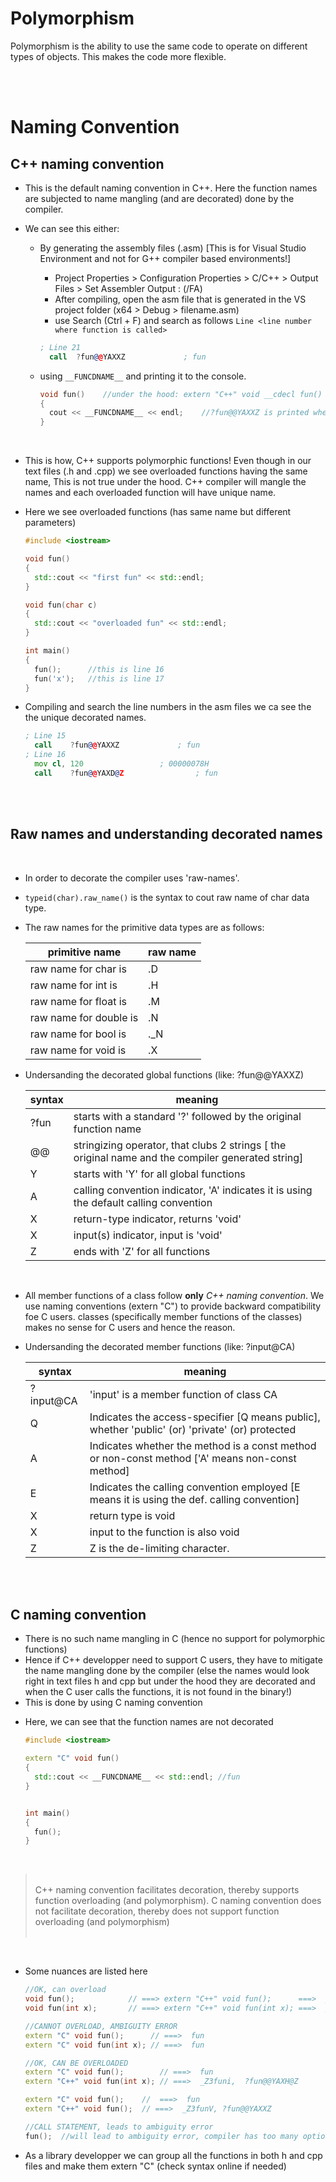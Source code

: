 # Polymorphism

Polymorphism is the ability to use the same code to operate on different types of objects. This makes the code more flexible.

<br>
<br>

# Naming Convention

## C++ naming convention

- This is the default naming convention in C++. Here the function names are subjected to name mangling (and are decorated) done by the compiler.

* We can see this either:

  - By generating the assembly files (.asm) [This is for Visual Studio Environment and not for G++ compiler based environments!]

    - Project Properties > Configuration Properties > C/C++ > Output Files > Set Assembler Output : (/FA)
    - After compiling, open the asm file that is generated in the VS project folder (x64 > Debug > filename.asm)
    - use Search (Ctrl + F) and search as follows `Line <line number where function is called>`

    ```asm
    ; Line 21
      call	?fun@@YAXXZ				; fun
    ```

  - using `__FUNCDNAME__` and printing it to the console.
    ```cpp
    void fun()    //under the hood: extern "C++" void __cdecl fun()
    {
      cout << __FUNCDNAME__ << endl;    //?fun@@YAXXZ is printed when fun is called.
    }
    ```

<br>

- This is how, C++ supports polymorphic functions! Even though in our text files (.h and .cpp) we see overloaded functions having the same name, This is not true under the hood. C++ compiler will mangle the names and each overloaded function will have unique name.

* Here we see overloaded functions (has same name but different parameters)

  ```cpp
  #include <iostream>

  void fun()
  {
    std::cout << "first fun" << std::endl;
  }

  void fun(char c)
  {
    std::cout << "overloaded fun" << std::endl;
  }

  int main()
  {
    fun();		//this is line 16
    fun('x');	//this is line 17
  }
  ```

* Compiling and search the line numbers in the asm files we ca see the the unique decorated names.

  ```asm
  ; Line 15
    call	?fun@@YAXXZ				; fun
  ; Line 16
    mov	cl, 120					; 00000078H
    call	?fun@@YAXD@Z				; fun
  ```

<br>
<br>

## Raw names and understanding decorated names

<br>

- In order to decorate the compiler uses 'raw-names'.

* `typeid(char).raw_name()` is the syntax to cout raw name of char data type.

* The raw names for the primitive data types are as follows:

  | primitive name         | raw name |
  | ---------------------- | -------- |
  | raw name for char is   | .D       |
  | raw name for int is    | .H       |
  | raw name for float is  | .M       |
  | raw name for double is | .N       |
  | raw name for bool is   | .\_N     |
  | raw name for void is   | .X       |

- Undersanding the decorated global functions (like: ?fun@@YAXXZ)

  | syntax | meaning                                                                                           |
  | ------ | ------------------------------------------------------------------------------------------------- |
  | ?fun   | starts with a standard '?' followed by the original function name                                 |
  | @@     | stringizing operator, that clubs 2 strings [ the original name and the compiler generated string] |
  | Y      | starts with 'Y' for all global functions                                                          |
  | A      | calling convention indicator, 'A' indicates it is using the default calling convention            |
  | X      | return-type indicator, returns 'void'                                                             |
  | X      | input(s) indicator, input is 'void'                                                               |
  | Z      | ends with 'Z' for all functions                                                                   |

<br>

- All member functions of a class follow **only** _C++ naming convention_. We use naming conventions (extern "C") to provide backward compatibility foe C users. classes (specifically member functions of the classes) makes no sense for C users and hence the reason.

* Undersanding the decorated member functions (like: ?input@CA)

  | syntax    | meaning                                                                                         |
  | --------- | ----------------------------------------------------------------------------------------------- |
  | ?input@CA | 'input' is a member function of class CA                                                        |
  | Q         | Indicates the access-specifier [Q means public], whether 'public' (or) 'private' (or) protected |
  | A         | Indicates whether the method is a const method or non-const method ['A' means non-const method] |
  | E         | Indicates the calling convention employed [E means it is using the def. calling convention]     |
  | X         | return type is void                                                                             |
  | X         | input to the function is also void                                                              |
  | Z         | Z is the de-limiting character.                                                                 |

<br>
<br>

## C naming convention

- There is no such name mangling in C (hence no support for polymorphic functions)
- Hence if C++ developper need to support C users, they have to mitigate the name mangling done by the compiler (else the names would look right in text files h and cpp but under the hood they are decorated and when the C user calls the functions, it is not found in the binary!)
- This is done by using C naming convention

* Here, we can see that the function names are not decorated

  ```cpp
  #include <iostream>

  extern "C" void fun()
  {
    std::cout << __FUNCDNAME__ << std::endl; //fun
  }


  int main()
  {
    fun();
  }
  ```

<br>

> <br> C++ naming convention facilitates decoration, thereby supports function overloading (and polymorphism).
> C naming convention does not facilitate decoration, thereby does not support function overloading (and polymorphism) <br> <br>

<br>

- Some nuances are listed here

  ```cpp
  //OK, can overload
  void fun();            // ===> extern "C++" void fun();      ===>  _Z3funv (g++),  ?fun@@YAXXZ
  void fun(int x);       // ===> extern "C++" void fun(int x); ===>  _Z3funi,  ?fun@@YAXH@Z

  //CANNOT OVERLOAD, AMBIGUITY ERROR
  extern "C" void fun();      // ===>  fun
  extern "C" void fun(int x); // ===>  fun

  //OK, CAN BE OVERLOADED
  extern "C" void fun();        // ===>  fun
  extern "C++" void fun(int x); // ===>  _Z3funi,  ?fun@@YAXH@Z

  extern "C" void fun();    //  ===>  fun
  extern "C++" void fun();  // ===>  _Z3funV, ?fun@@YAXXZ

  //CALL STATEMENT, leads to ambiguity error
  fun();  //will lead to ambiguity error, compiler has too many options, does not know which function to bind to.
  ```

* As a library developper we can group all the functions in both h and cpp files and make them extern "C" (check syntax online if needed)

<br>
<br>
